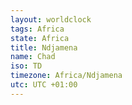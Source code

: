 ```yaml
---
layout: worldclock
tags: Africa
state: Africa
title: Ndjamena
name: Chad
iso: TD
timezone: Africa/Ndjamena
utc: UTC +01:00
---
```


